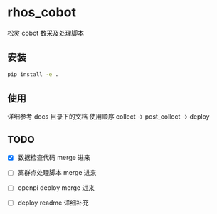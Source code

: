 # rhos_cobot

松灵 cobot 数采及处理脚本 

## 安装
```bash
pip install -e .
```

## 使用
详细参考 docs 目录下的文档
使用顺序 collect -> post_collect -> deploy

## TODO
- [x] 数据检查代码 merge 进来
- [ ] 离群点处理脚本 merge 进来
- [ ] openpi deploy merge 进来
- [ ] deploy readme 详细补充

